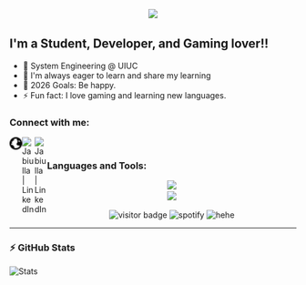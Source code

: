 <p align="center"> 
  <img src="https://readme-typing-svg.demolab.com?font=Fira+Code&pause=1000&random=false&width=435&lines=Hi%2C+I+am+Bryan+Chen." />
</p>


## I'm a Student, Developer, and Gaming lover!!

- 🔭 System Engineering @ UIUC
- 👯 I'm always eager to learn and share my learning
- 🥅 2026 Goals: Be happy.
- ⚡ Fun fact: I love gaming and learning new languages.


### Connect with me:

[<img align="left" alt="Bryan | Medium" width="22px" src="https://raw.githubusercontent.com/iconic/open-iconic/master/svg/globe.svg" />](http://bryanheinchen.me)
[<img align="left" alt="Jabiulla | LinkedIn" width="22px" src="https://cdn.jsdelivr.net/npm/simple-icons@v3/icons/linkedin.svg" />](https://linkedin.com/in/heinthu)
[<img align="left" alt="Jabiulla | LinkedIn" width="22px" src="https://cdn.jsdelivr.net/npm/simple-icons@v3/icons/instagram.svg" />](https://www.instagram.com/itz_heingonewild/)

<br />

### Languages and Tools:
<p align="center">
  <a href="https://skillicons.dev">
    <img src="https://skillicons.dev/icons?i=nodejs,js,html,python,java,github,arduino,autocad,discord,eclipse,git,docker,raspberrypi,r" />
  </a>
  </br>
   <a href="https://open.spotify.com/user/roaringdantdm12">
        <img src="https://img.shields.io/badge/Spotify-1ED760?&style=for-the-badge&logo=spotify&logoColor=white" />
    </a>
  
</p>

<p align="center">
  <img alt="visitor badge" src="https://visitor-badge.laobi.icu/badge?page_id=H4CK3RG0D.visitor-badge" />
  <img alt="spotify" src="https://img.shields.io/badge/listening%20to-離開你以後%20by%20Eric%20Chou-1DB954" />
  <img alt="hehe" src="https://img.shields.io/badge/A+%20-yes%20pls-FFC0CB" />
</p>


---
### :zap: GitHub Stats
![Stats](https://github-readme-stats-git-masterrstaa-rickstaa.vercel.app/api?username=H4CK3RG0D)
<!--  [![Top Langs](https://github-readme-stats.vercel.app/api/top-langs/?username=H4CK3RG0D&layout=donut)](https://github.com/anuraghazra/github-readme-stats) -->
